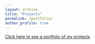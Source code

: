 ```yaml
---
layout: archive
title: "Projects"
permalink: /portfolio/
author_profile: true
---
```


[Click here to see a portfolio of my projects](https://www.datascienceportfol.io/abhimanyu911)